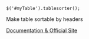 `$('#myTable').tablesorter();`

Make table sortable by headers

[Documentation & Official Site](http://tablesorter.com/docs/)